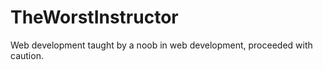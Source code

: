 # TheWorstInstructor
Web development taught by a noob in web development, proceeded with caution.  
